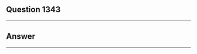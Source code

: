 Question 1343
------------------------

------------------------
Answer
------------------------

------------------------